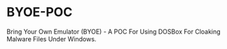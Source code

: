 # BYOE-POC
Bring Your Own Emulator (BYOE) - A POC For Using DOSBox For Cloaking Malware Files Under Windows.
